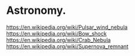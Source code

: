 # Astronomy.
https://en.wikipedia.org/wiki/Pulsar_wind_nebula https://en.wikipedia.org/wiki/Bow_shock https://en.wikipedia.org/wiki/Crab_Nebula https://en.wikipedia.org/wiki/Supernova_remnant
